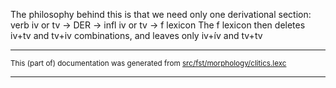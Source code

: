 

The philosophy behind this is that we need only one
derivational section:
verb iv or tv -> DER -> infl iv or tv -> f lexicon
The f lexicon then deletes iv+tv and tv+iv combinations,
and leaves only iv+ív and tv+tv

* * *

<small>This (part of) documentation was generated from [src/fst/morphology/clitics.lexc](https://github.com/giellalt/lang-ipk/blob/main/src/fst/morphology/clitics.lexc)</small>

---

